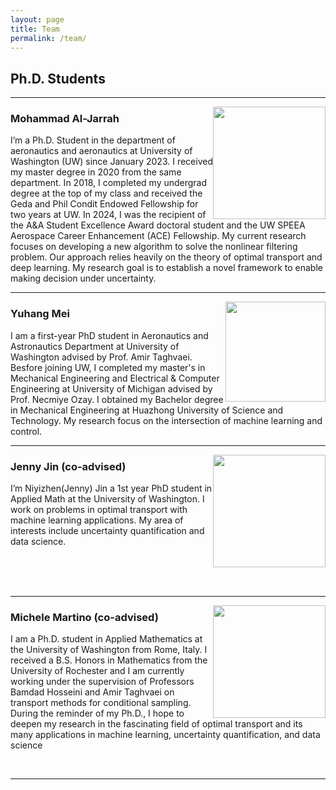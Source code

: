 ```yaml
---
layout: page
title: Team
permalink: /team/
---
```


## Ph.D. Students 
---
<img style="float: right;"  src="../images/Mohammad.jpg" width="180"/>

### Mohammad Al-Jarrah 
I’m a Ph.D. Student in the department of aeronautics and aeronautics at University of Washington (UW) since January 2023. I received my master degree in 2020 from the same department. In 2018, I completed my undergrad degree at the top of my class and received the Geda and Phil Condit Endowed Fellowship for two years at UW. In 2024, I was the recipient of the  A&A Student Excellence Award doctoral student and the UW SPEEA Aerospace Career Enhancement (ACE) Fellowship. My current research focuses on developing a new algorithm to solve the nonlinear filtering problem. Our approach relies heavily on the theory of optimal transport and deep learning. My research goal is to establish a novel framework to enable making decision under uncertainty.
<br />

---

<img style="float: right;"  src="../images/Yuhang.jpg" width="160"/>     

### Yuhang Mei
I am a first-year PhD student in Aeronautics and Astronautics Department at University of Washington advised by Prof. Amir Taghvaei. Besfore joining UW, I completed my master's in Mechanical Engineering and Electrical & Computer Engineering at University of Michigan advised by Prof. Necmiye Ozay. I obtained my Bachelor degree in Mechanical Engineering at Huazhong University of Science and Technology. My research focus on the intersection of machine learning and control.
<br />

---

<img style="float: right;"  src="../images/Jenny.jpg" width="180"/>     

### Jenny Jin (co-advised)
I’m Niyizhen(Jenny) Jin a 1st year PhD student in Applied Math at the University of Washington. I work on problems in optimal transport with machine learning applications. My area of interests include uncertainty quantification and data science.



<br/>
<br/>
<br/>

---


<img style="float: right;"  src="../images/Michele.jpg" width="180"/>     
 
### Michele Martino (co-advised)
I am a Ph.D. student in Applied Mathematics at the University of Washington from Rome, Italy. I received a B.S. Honors in Mathematics from the University of Rochester and I am currently working under the supervision of Professors Bamdad Hosseini and Amir Taghvaei on transport methods for conditional sampling. During the reminder of my Ph.D., I hope to deepen my research in the fascinating field of optimal transport and its many applications in machine learning, uncertainty quantification, and data science

<br />

---
